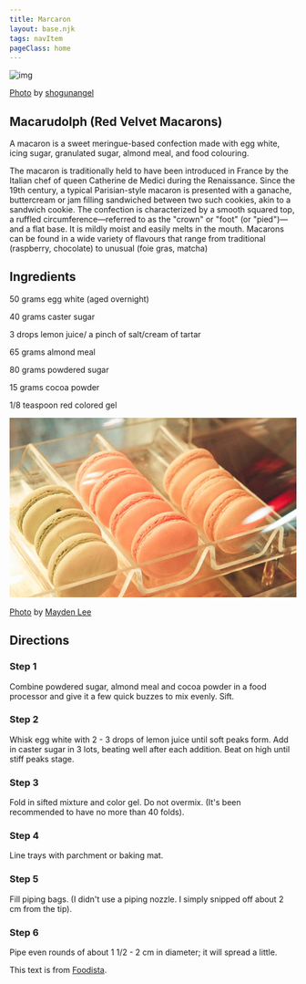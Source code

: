 ```yaml
---
title: Marcaron
layout: base.njk
tags: navItem
pageClass: home
---
```

<main>
  <body>
  <section class="recipeherobanner">
  <div class="recipeimg">
    <img src="http://cloud.foodista.com/content/images/edbf3e54a24dce1b46e2ad9254cbf324d488d665_607x400.jpg" alt="img">
    <p class="credit"><a href="https://www.flickr.com/photos/shogunangel/16671170611/in/photolist-rpb7d4-X6hgtz-7i5hCE-9Aes6y-X6hjRM-28MbcdA-W4Mg2g-22jVwbq-c2QpRu-c2Qq3s-oR6sqo-Jo5TSZ-c2QpZ9-XhVxmv-28ewhyZ-5zHZGH-fCiTCL-2hdNwmw-75SJmR-XhVqxa-JLYYFC-rMHRWB-4SZtXp-6b7gHM-5bnW6V-2ikp1mt-2duZTty-4ULVXV-4szp6s-J5QLXo-6FMyYy-L9ur3N-2mC9xWS-x2M8v-RrDBt-onSMzj-2mgERcE-oR5ZR3-4SGkNo-9mE7Pb-asD77a-bEUQ1-Wch3wq-XhVrQv-zJUR6E-2gi6Wp7-HTeQC7-eKmB93-9mE8YA-6pZ4Uz">Photo</a> by <a href="https://www.flickr.com/photos/shogunangel/">shogunangel</a></p>
    </div>
    <div class="recipeheretext">
    <h1>Macarudolph (Red Velvet Macarons)</h1>
    <p>A macaron is a sweet meringue-based confection made with egg white, icing sugar, granulated sugar, almond meal, and food colouring.</p>
    <p>The macaron is traditionally held to have been introduced in France by the Italian chef of queen Catherine de Medici during the Renaissance. Since the 19th century, a typical Parisian-style macaron is presented with a ganache, buttercream or jam filling sandwiched between two such cookies, akin to a sandwich cookie. The confection is characterized by a smooth squared top, a ruffled circumference—referred to as the "crown" or "foot" (or "pied")—and a flat base. It is mildly moist and easily melts in the mouth. Macarons can be found in a wide variety of flavours that range from traditional (raspberry, chocolate) to unusual (foie gras, matcha)</p>
    </div>
  </section>
<!-- steps-->
<section class="step">
    <div class="stepdescription">
      <h2>Ingredients</h2>
      <p>50 grams egg white (aged overnight)</p>
      <p>40 grams caster sugar</p>
      <p>3 drops lemon juice/ a pinch of salt/cream of tartar</p>
      <p>65 grams almond meal</p>
      <p>80 grams powdered sugar</p>
      <p>15 grams cocoa powder</p>
      <p>1/8 teaspoon red colored gel</p>
    </div>
    <div class="recipeimg">
      <img src="/images/Macarons2.jpg" alt="Macaron">
       <p class="credit"><a href="https://www.flickr.com/photos/maydenlee/7425101642/in/photolist-cj8A2Q-2ehZ8s1-bE8Hep-q5Eeuf-a3dhij-22vUXr1-9jXwdf-4EmmUN-89SyKN-bowfV9-NgCBmZ-7RmqoC-6EkWMW-aq78sB-d1gzn7-2rekoZ-3eLSxt-7Kw7mn-pFQmLr-8oXZwn-7Kw7k6-duGxkm-9bvUV3-prTji-hb4uzW-prTxM-prTrA-prT7r-hoyMdg-prTcN-6VR7mq-qnSuCo-7nnPGW-6SmUUq-7KA3QW-7QS3ab-7QNKqH-5Q8V7d-2f8RyEL-aijLgM-74NUXh-7ntx5q-hozeSu-AR4rWR-63VVgm-4WkQjo-63VVrb-7QS3dY-AQXe8s-6YwJKQ">Photo</a> by <a href="https://www.flickr.com/photos/maydenlee/">Mayden Lee </a></p>
    </div>
    
  </section>
   <section class="directions">
      <h2>Directions</h2>
      <div class="steplayout">
      <h3 class="w30">Step 1</h3>
      <p class="w70">Combine powdered sugar, almond meal and cocoa powder in a food processor and give it a few quick buzzes to mix evenly. Sift.</p>
      </div>
      <div class="steplayout">
       <h3 class="w30" >Step 2</h3>
       <p class="w70">Whisk egg white with 2 - 3 drops of lemon juice until soft peaks form. Add in caster sugar in 3 lots, beating well after each addition. Beat on high until stiff peaks stage.</p>
      </div>
      <div class="steplayout">
       <h3 class="w30">Step 3</h3>
       <p class="w70">Fold in sifted mixture and color gel. Do not overmix. (It's been recommended to have no more than 40 folds).</p>
      </div>
      <div class="steplayout">
         <h3 class="w30">Step 4</h3>
         <p class="w70">Line trays with parchment or baking mat.</p>
        </div>
      <div class="steplayout">
          <h3 class="w30">Step 5</h3>
          <p class="w70">Fill piping bags. (I didn't use a piping nozzle. I simply snipped off about 2 cm from the tip).</p>
      </div>
      <div class="steplayout">
       <h3 class="w30">Step 6</h3>
       <p class="w70">Pipe even rounds of about 1 1/2 - 2 cm in diameter; it will spread a little.</p>
       </div>
    <div class="credit">This text is from <a href="https://www.foodista.com/recipe/85SRWY4D/macarudolph-red-velvet-macarons">Foodista</a>.</div>
    </section>
  
  </body>
</main>